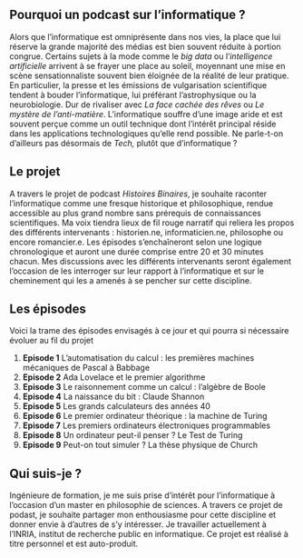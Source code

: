 ## Pourquoi un podcast sur l’informatique ?

Alors que l’informatique est omniprésente dans nos vies, la place que lui réserve la grande majorité des médias est bien souvent réduite à portion congrue. Certains sujets à la mode comme le *big data*  ou l’*intelligence artificielle* arrivent à se frayer une place au soleil, moyennant une mise en scène sensationnaliste souvent bien éloignée de la réalité de leur pratique. En particulier, la presse et les émissions de vulgarisation scientifique tendent à bouder l’informatique, lui préférant l’astrophysique ou la neurobiologie. Dur de rivaliser avec *La face cachée des rêves* ou *Le mystère de l’anti-matière*. L’informatique souffre d’une image aride et est souvent perçue comme un outil technique dont l’intérêt principal réside dans les applications technologiques qu’elle rend possible. Ne parle-t-on d’ailleurs pas désormais de *Tech,* plutôt que d’informatique ?

## Le projet

A travers le projet de podcast *Histoires Binaires*, je souhaite raconter l’informatique comme une fresque historique et philosophique, rendue accessible au plus grand nombre sans prérequis de connaissances scientifiques. Ma voix tiendra lieux de fil rouge narratif qui reliera les propos des différents intervenants : historien.ne, informaticien.ne, philosophe ou encore romancier.e. Les épisodes s’enchaîneront selon une logique chronologique et auront une durée comprise entre 20 et 30 minutes chacun. Mes discussions avec les différents intervenants seront également l’occasion de les interroger sur leur rapport à l’informatique et sur le cheminement qui les a amenés à se pencher sur cette discipline.  

## Les épisodes

Voici la trame des épisodes envisagés à ce jour et qui pourra si nécessaire évoluer au fil du projet

1. **Episode 1** L’automatisation du calcul : les premières machines mécaniques de Pascal à Babbage
2. **Episode 2** Ada Lovelace et le premier algorithme
3. **Episode 3** Le raisonnement comme un calcul : l’algèbre de Boole 
4. **Episode 4** La naissance du bit : Claude Shannon 
5. **Episode 5** Les grands calculateurs des années 40 
6. **Episode 6** Le premier ordinateur théorique : la machine de Turing
7. **Episode 7** Les premiers ordinateurs électroniques programmables 
8. **Episode 8** Un ordinateur peut-il penser ? Le Test de Turing 
9. **Episode 9** Peut-on tout simuler ? La thèse physique de Church 

## Qui suis-je ?

Ingénieure de formation, je me suis prise d’intérêt pour l’informatique à l’occasion d’un master en philosophie de sciences. A travers ce projet de podast, je souhaite partager mon enthousiasme pour cette discipline et donner envie à d’autres de s’y intéresser. Je travailler actuellement à l’INRIA, institut de recherche public en informatique. Ce projet est réalisé à titre personnel et est auto-produit.
